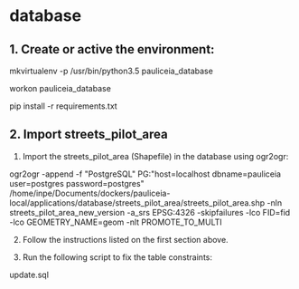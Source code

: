 # database

## 1. Create or active the environment:

mkvirtualenv -p /usr/bin/python3.5 pauliceia_database

workon pauliceia_database

pip install -r requirements.txt

## 2. Import streets_pilot_area

1. Import the streets_pilot_area (Shapefile) in the database using ogr2ogr:

ogr2ogr -append -f "PostgreSQL" PG:"host=localhost dbname=pauliceia user=postgres password=postgres" /home/inpe/Documents/dockers/pauliceia-local/applications/database/streets_pilot_area/streets_pilot_area.shp -nln streets_pilot_area_new_version -a_srs EPSG:4326 -skipfailures -lco FID=fid -lco GEOMETRY_NAME=geom -nlt PROMOTE_TO_MULTI

2. Follow the instructions listed on the first section above.

3. Run the following script to fix the table constraints:

update.sql